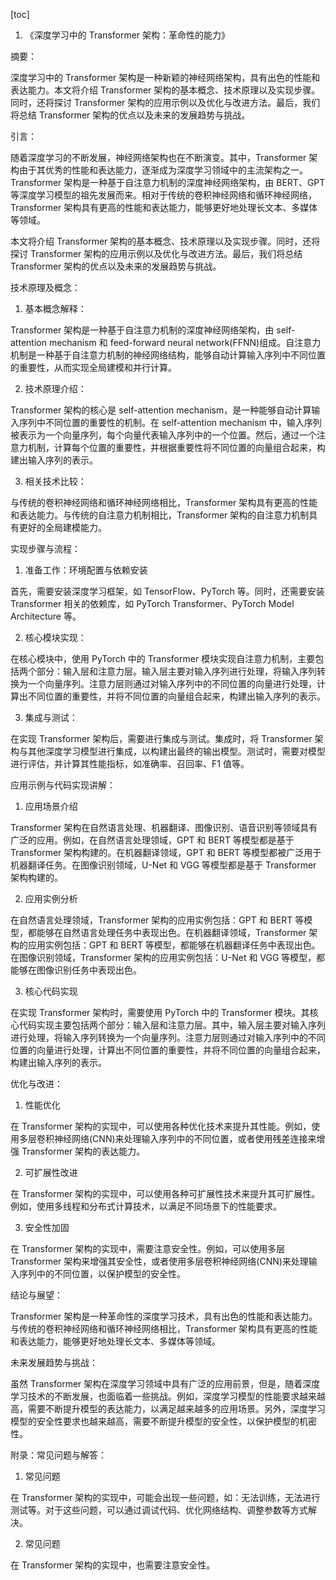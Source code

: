 
[toc]                    
                
                
1. 《深度学习中的 Transformer 架构：革命性的能力》

摘要：

深度学习中的 Transformer 架构是一种新颖的神经网络架构，具有出色的性能和表达能力。本文将介绍 Transformer 架构的基本概念、技术原理以及实现步骤。同时，还将探讨 Transformer 架构的应用示例以及优化与改进方法。最后，我们将总结 Transformer 架构的优点以及未来的发展趋势与挑战。

引言：

随着深度学习的不断发展，神经网络架构也在不断演变。其中，Transformer 架构由于其优秀的性能和表达能力，逐渐成为深度学习领域中的主流架构之一。Transformer 架构是一种基于自注意力机制的深度神经网络架构，由 BERT、GPT 等深度学习模型的祖先发展而来。相对于传统的卷积神经网络和循环神经网络，Transformer 架构具有更高的性能和表达能力，能够更好地处理长文本、多媒体等领域。

本文将介绍 Transformer 架构的基本概念、技术原理以及实现步骤。同时，还将探讨 Transformer 架构的应用示例以及优化与改进方法。最后，我们将总结 Transformer 架构的优点以及未来的发展趋势与挑战。

技术原理及概念：

1. 基本概念解释：

Transformer 架构是一种基于自注意力机制的深度神经网络架构，由 self-attention mechanism 和 feed-forward neural network(FFNN)组成。自注意力机制是一种基于自注意力机制的神经网络结构，能够自动计算输入序列中不同位置的重要性，从而实现全局建模和并行计算。

2. 技术原理介绍：

Transformer 架构的核心是 self-attention mechanism，是一种能够自动计算输入序列中不同位置的重要性的机制。在 self-attention mechanism 中，输入序列被表示为一个向量序列，每个向量代表输入序列中的一个位置。然后，通过一个注意力机制，计算每个位置的重要性，并根据重要性将不同位置的向量组合起来，构建出输入序列的表示。

3. 相关技术比较：

与传统的卷积神经网络和循环神经网络相比，Transformer 架构具有更高的性能和表达能力。与传统的自注意力机制相比，Transformer 架构的自注意力机制具有更好的全局建模能力。

实现步骤与流程：

1. 准备工作：环境配置与依赖安装

首先，需要安装深度学习框架，如 TensorFlow、PyTorch 等。同时，还需要安装 Transformer 相关的依赖库，如 PyTorch Transformer、PyTorch Model Architecture 等。

2. 核心模块实现：

在核心模块中，使用 PyTorch 中的 Transformer 模块实现自注意力机制，主要包括两个部分：输入层和注意力层。输入层主要对输入序列进行处理，将输入序列转换为一个向量序列。注意力层则通过对输入序列中的不同位置的向量进行处理，计算出不同位置的重要性，并将不同位置的向量组合起来，构建出输入序列的表示。

3. 集成与测试：

在实现 Transformer 架构后，需要进行集成与测试。集成时，将 Transformer 架构与其他深度学习模型进行集成，以构建出最终的输出模型。测试时，需要对模型进行评估，并计算其性能指标，如准确率、召回率、F1 值等。

应用示例与代码实现讲解：

1. 应用场景介绍

Transformer 架构在自然语言处理、机器翻译、图像识别、语音识别等领域具有广泛的应用。例如，在自然语言处理领域，GPT 和 BERT 等模型都是基于 Transformer 架构构建的。在机器翻译领域，GPT 和 BERT 等模型都被广泛用于机器翻译任务。在图像识别领域，U-Net 和 VGG 等模型都是基于 Transformer 架构构建的。

2. 应用实例分析

在自然语言处理领域，Transformer 架构的应用实例包括：GPT 和 BERT 等模型，都能够在自然语言处理任务中表现出色。在机器翻译领域，Transformer 架构的应用实例包括：GPT 和 BERT 等模型，都能够在机器翻译任务中表现出色。在图像识别领域，Transformer 架构的应用实例包括：U-Net 和 VGG 等模型，都能够在图像识别任务中表现出色。

3. 核心代码实现

在实现 Transformer 架构时，需要使用 PyTorch 中的 Transformer 模块。其核心代码实现主要包括两个部分：输入层和注意力层。其中，输入层主要对输入序列进行处理，将输入序列转换为一个向量序列。注意力层则通过对输入序列中的不同位置的向量进行处理，计算出不同位置的重要性，并将不同位置的向量组合起来，构建出输入序列的表示。

优化与改进：

1. 性能优化

在 Transformer 架构的实现中，可以使用各种优化技术来提升其性能。例如，使用多层卷积神经网络(CNN)来处理输入序列中的不同位置，或者使用残差连接来增强 Transformer 架构的表达能力。

2. 可扩展性改进

在 Transformer 架构的实现中，可以使用各种可扩展性技术来提升其可扩展性。例如，使用多线程和分布式计算技术，以满足不同场景下的性能要求。

3. 安全性加固

在 Transformer 架构的实现中，需要注意安全性。例如，可以使用多层 Transformer 架构来增强其安全性，或者使用多层卷积神经网络(CNN)来处理输入序列中的不同位置，以保护模型的安全性。

结论与展望：

Transformer 架构是一种革命性的深度学习技术，具有出色的性能和表达能力。与传统的卷积神经网络和循环神经网络相比，Transformer 架构具有更高的性能和表达能力，能够更好地处理长文本、多媒体等领域。

未来发展趋势与挑战：

虽然 Transformer 架构在深度学习领域中具有广泛的应用前景，但是，随着深度学习技术的不断发展，也面临着一些挑战。例如，深度学习模型的性能要求越来越高，需要不断提升模型的表达能力，以满足越来越多的应用场景。另外，深度学习模型的安全性要求也越来越高，需要不断提升模型的安全性，以保护模型的机密性。

附录：常见问题与解答：

1. 常见问题

在 Transformer 架构的实现中，可能会出现一些问题，如：无法训练，无法进行测试等。对于这些问题，可以通过调试代码、优化网络结构、调整参数等方式解决。

2. 常见问题

在 Transformer 架构的实现中，也需要注意安全性。

